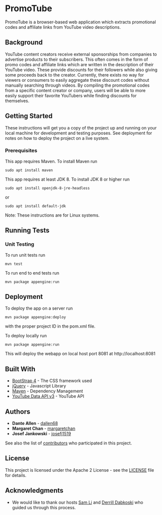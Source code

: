 # PromoTube

PromoTube is a browser-based web application which extracts promotional codes and affiliate links from YouTube video descriptions.

## Background

YouTube content creators receive external sponsorships from companies to advertise products to their subscribers. This often comes in the form of promo codes and affiliate links which are written in the description of their YouTube video. These provide discounts for their followers while also giving some proceeds back to the creator. Currently, there exists no way for viewers or consumers to easily aggregate these discount codes without manually searching through videos. By compiling the promotional codes from a specific content creator or company, users will be able to more easily support their favorite YouTubers while finding discounts for themselves.

## Getting Started

These instructions will get you a copy of the project up and running on your local machine for development and testing purposes. See deployment for notes on how to deploy the project on a live system.

### Prerequisites

This app requires Maven. To install Maven run

```
sudo apt install maven
```
This app requires at least JDK 8. To install JDK 8 or higher run
```
sudo apt install openjdk-8-jre-headless
```
or
```
sudo apt install default-jdk 
```
Note: These instructions are for Linux systems.

## Running Tests

### Unit Testing

To run unit tests run
```
mvn test
```

To run end to end tests run
```
mvn package appengine:run
```

## Deployment

To deploy the app on a server run

```
mvn package appengine:deploy
```
with the proper project ID in the pom.xml file.

To deploy locally run
```
mvn package appengine:run
```
This will deploy the webapp on local host port 8081 at http://localhost:8081

## Built With

* [BootStrap 4](https://getbootstrap.com/docs/4.0/getting-started/introduction/) - The CSS framework used
* [jQuery](https://api.jquery.com/) - Javascript Library
* [Maven](https://maven.apache.org/) - Dependency Management
* [YouTube Data API v3](https://developers.google.com/youtube/v3) - YouTube API

## Authors

* **Dante Allen** - [dallen68](https://github.com/dallen68)
* **Margaret Chan** - [margaretchan](https://github.com/margaretchan)
* **Josef Jankowski** - [josefj1519](https://github.com/josefj1519)

See also the list of [contributors](https://github.com/dallen68/PromoTube/contributors) who participated in this project.

## License

This project is licensed under the Apache 2 License - see the [LICENSE](LICENSE) file for details.

## Acknowledgments

* We would like to thank our hosts [Sam Li](https://github.com/LiRq95) and [Derrill Dabkoski](https://github.com/derrillhd) who guided us through this process.
